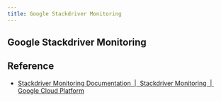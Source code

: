 ```yaml
---
title: Google Stackdriver Monitoring
---
```


## Google Stackdriver Monitoring


## Reference
* [Stackdriver Monitoring Documentation  |  Stackdriver Monitoring  |  Google Cloud Platform](https://cloud.google.com/monitoring/docs/)
